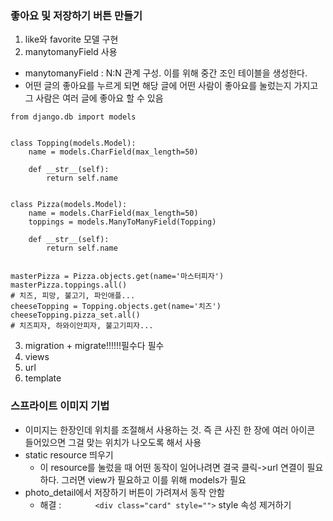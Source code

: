 ### 좋아요 및 저장하기 버튼 만들기
1. like와 favorite 모델 구현
2. manytomanyField 사용
- manytomanyField : N:N 관계 구성. 이를 위해 중간 조인 테이블을 생성한다.
- 어떤 글의 좋아요를 누르게 되면 해당 글에 어떤 사람이 좋아요를 눌렀는지 가지고 그 사람은 여러 글에 좋아요 할 수 있음
```
from django.db import models


class Topping(models.Model):
    name = models.CharField(max_length=50)

    def __str__(self):
        return self.name


class Pizza(models.Model):
    name = models.CharField(max_length=50)
    toppings = models.ManyToManyField(Topping)

    def __str__(self):
        return self.name


masterPizza = Pizza.objects.get(name='마스터피자')
masterPizza.toppings.all()
# 치즈, 피망, 불고기, 파인애플...
cheeseTopping = Topping.objects.get(name='치즈')
cheeseTopping.pizza_set.all()
# 치즈피자, 하와이안피자, 불고기피자...
```
3. migration + migrate!!!!!!필수다 필수
4. views
5. url
6. template

### 스프라이트 이미지 기법
- 이미지는 한장인데 위치를 조절해서 사용하는 것. 즉 큰 사진 한 장에 여러 아이콘 들어있으면 그걸 맞는 위치가 나오도록 해서 사용
- static resource 띄우기
    - 이 resource를 눌렀을 때 어떤 동작이 일어나려면 결국 클릭->url 연결이 필요하다. 그러면 view가 필요하고 이를 위해 models가 필요
- photo_detail에서 저장하기 버튼이 가려져서 동작 안함
    - 해결 : ```        <div class="card" style=""> ``` style 속성 제거하기